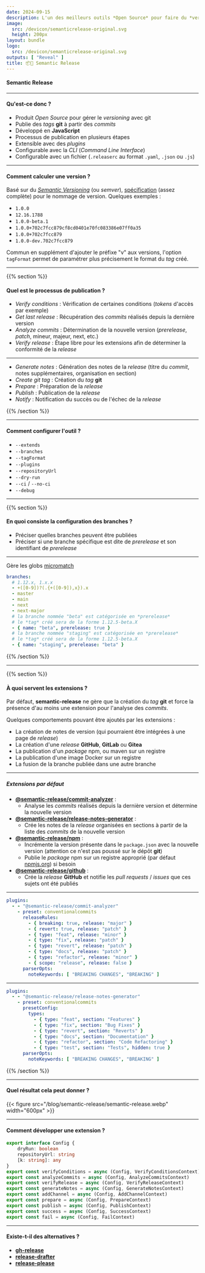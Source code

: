 ```yaml
---
date: 2024-09-15
description: L'un des meilleurs outils *Open Source* pour faire du *versioning* git ?
image: 
  src: /devicon/semanticrelease-original.svg
  height: 200px
layout: bundle
logo:
  src: /devicon/semanticrelease-original.svg
outputs: [ "Reveal" ]
title: 📦🚀 Semantic Release
---
```


#### Semantic Release

---

#### Qu'est-ce donc ?

- Produit *Open Source* pour gérer le *versioning* avec git
- Publie des *tags* **git** à partir des *commits*
- Développé en **JavaScript**
- Processus de publication en plusieurs étapes
- Extensible avec des *plugins*
- Configurable avec la *CLI* (*Command Line Interface*)
- Configurable avec un fichier (`.releaserc` au format `.yaml`, `.json` ou `.js`)

---

#### Comment calculer une version ?

Basé sur du [*Semantic Versioning*](https://semver.org/) (ou *semver*), 
[spécification](https://semver.org/#backusnaur-form-grammar-for-valid-semver-versions) (assez complète) pour le nommage de version.
Quelques exemples :

- `1.0.0`
- `12.16.1788`
- `1.0.0-beta.1`
- `1.0.0+702c7fcc879cf8cd0401e70fc083386e07ff0a35`
- `1.0.0+702c7fcc879`
- `1.0.0-dev.702c7fcc879`

Commun en supplément d'ajouter le préfixe "v" aux versions, 
l'option `tagFormat` permet de paramétrer plus précisement le format du *tag* créé.

---

{{% section %}}

#### Quel est le processus de publication ?

- *Verify conditions* : Vérification de certaines conditions (*tokens* d'accès par exemple)
- *Get last release* : Récupération des *commits* réalisés depuis la dernière version
- *Analyze commits* : Détermination de la nouvelle version (*prerelease*, *patch*, mineur, majeur, next, etc.)
- *Verify release* : Étape libre pour les extensions afin de déterminer la conformité de la *release*

---

- *Generate notes* : Génération des notes de la *release* (titre du *commit*, notes supplémentaires, organisation en section)
- *Create git tag* : Création du *tag* **git**
- *Prepare* : Préparation de la *release*
- *Publish* : Publication de la *release*
- *Notify* : Notification du succès ou de l'échec de la *release*

{{% /section %}}

---

#### Comment configurer l'outil ?

- `--extends`
- `--branches`
- `--tagFormat`
- `--plugins`
- `--repositoryUrl`
- `--dry-run`
- `--ci` / `--no-ci`
- `--debug`

---

{{% section %}}

#### En quoi consiste la configuration des branches ?

- Préciser quelles branches peuvent être publiées
- Préciser si une branche spécifique est dite de *prerelease* et son identifiant de *prerelease*

---

Gère les globs [micromatch](https://github.com/micromatch/micromatch?tab=readme-ov-file#matching-features)

```yaml
branches:
  # 1.12.x, 1.x.x
  - +([0-9])?(.{+([0-9]),x}).x
  - master
  - main
  - next
  - next-major
  # la branche nommée "beta" est catégorisée en *prerelease*
  # le *tag* créé sera de la forme 1.12.5-beta.X
  - { name: "beta", prerelease: true }
  # la branche nommée "staging" est catégorisée en *prerelease*
  # le *tag* créé sera de la forme 1.12.5-beta.X
  - { name: "staging", prerelease: "beta" }
```

{{% /section %}}

---

{{% section %}}

#### À quoi servent les extensions ?

Par défaut, **semantic-release** ne gère que la création du *tag* **git** et force la présence d'au moins une extension pour l'analyse des *commits*.

Quelques comportements pouvant être ajoutés par les extensions :

- La création de notes de version (qui pourraient être intégrées à une page de *release*)
- La création d'une *release* **GitHub**, **GitLab** ou **Gitea**
- La publication d'un *package* npm, ou maven sur un registre
- La publication d'une image Docker sur un registre
- La fusion de la branche publiée dans une autre branche

---

##### Extensions par défaut

- [**@semantic-release/commit-analyzer**](https://github.com/semantic-release/commit-analyzer) :
  - Analyse les *commits* réalisés depuis la dernière version et détermine la nouvelle version
- [**@semantic-release/release-notes-generator**](https://github.com/semantic-release/release-notes-generator) :
  - Crée les notes de la *release* organisées en sections à partir de la liste des *commits* de la nouvelle version
- [**@semantic-release/npm**](https://github.com/semantic-release/npm) :
  - Incrémente la version présente dans le `package.json` avec la nouvelle version (attention ce n'est pas poussé sur le dépôt **git**)
  - Publie le *package* npm sur un registre approprié (par défaut [npmjs.org](https://npmjs.org)) si besoin
- [**@semantic-release/github**](https://github.com/semantic-release/github) :
  - Crée la *release* **GitHub** et notifie les *pull requests* / *issues* que ces sujets ont été publiés

---

```yaml
plugins:
  - - "@semantic-release/commit-analyzer"
    - preset: conventionalcommits
      releaseRules:
        - { breaking: true, release: "major" }
        - { revert: true, release: "patch" }
        - { type: "feat", release: "minor" }
        - { type: "fix", release: "patch" }
        - { type: "revert", release: "patch" }
        - { type: "docs", release: "patch" }
        - { type: "refactor", release: "minor" }
        - { scope: "release", release: false }
      parserOpts:
        noteKeywords: [ "BREAKING CHANGES", "BREAKING" ]
```

---

```yaml
plugins:
  - - "@semantic-release/release-notes-generator"
    - preset: conventionalcommits
      presetConfig:
        types:
          - { type: "feat", section: "Features" }
          - { type: "fix", section: "Bug Fixes" }
          - { type: "revert", section: "Reverts" }
          - { type: "docs", section: "Documentation" }
          - { type: "refactor", section: "Code Refactoring" }
          - { type: "test", section: "Tests", hidden: true }
      parserOpts:
        noteKeywords: [ "BREAKING CHANGES", "BREAKING" ]
```

{{% /section %}}

---

#### Quel résultat cela peut donner ?

{{< figure src="/blog/semantic-release/semantic-release.webp" width="600px" >}}

---

#### Comment développer une extension ?

```ts
export interface Config {
    dryRun: boolean
    repositoryUrl: string
    [k: string]: any
}
export const verifyConditions = async (Config, VerifyConditionsContext)
export const analyzeCommits = async (Config, AnalyzeCommitsContext)
export const verifyRelease = async (Config, VerifyReleaseContext)
export const generateNotes = async (Config, GenerateNotesContext)
export const addChannel = async (Config, AddChannelContext)
export const prepare = async (Config, PrepareContext)
export const publish = async (Config, PublishContext)
export const success = async (Config, SuccessContext)
export const fail = async (Config, FailContext)
```

---

#### Existe-t-il des alternatives ?

- [**gh-release**](https://github.com/softprops/action-gh-release)
- [**release-drafter**](https://github.com/release-drafter/release-drafter)
- [**release-please**](https://github.com/googleapis/release-please)

